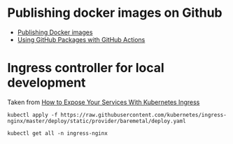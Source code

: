 # Publishing docker images on Github

- [Publishing Docker images](https://docs.github.com/en/actions/guides/publishing-docker-images)
- [Using GitHub Packages with GitHub Actions](https://docs.github.com/en/packages/guides/using-github-packages-with-github-actions)

# Ingress controller for local development

Taken from [How to Expose Your Services With Kubernetes Ingress](https://betterprogramming.pub/how-to-expose-your-services-with-kubernetes-ingress-7f34eb6c9b5a)

```
kubectl apply -f https://raw.githubusercontent.com/kubernetes/ingress-nginx/master/deploy/static/provider/baremetal/deploy.yaml

kubectl get all -n ingress-nginx
```
